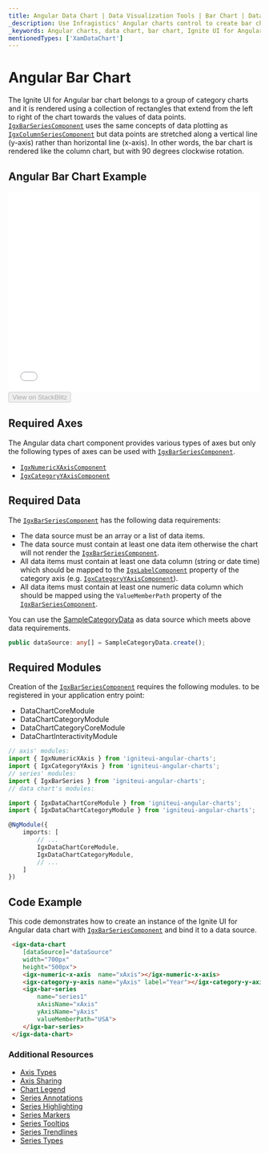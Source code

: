 ```yaml
---
title: Angular Data Chart | Data Visualization Tools | Bar Chart | Data Binding | Infragistics
_description: Use Infragistics' Angular charts control to create bar charts. Learn about our Ignite UI for Angular graph types!
_keywords: Angular charts, data chart, bar chart, Ignite UI for Angular, Infragistics
mentionedTypes: ['XamDataChart']
---
```


# Angular Bar Chart

The Ignite UI for Angular bar chart belongs to a group of category charts and it is rendered using a collection of rectangles that extend from the left to right of the chart towards the values of data points. [`IgxBarSeriesComponent`]({environment:dvApiBaseUrl}/products/ignite-ui-angular/api/docs/typescript/latest/classes/igxbarseriescomponent.html) uses the same concepts of data plotting as [`IgxColumnSeriesComponent`]({environment:dvApiBaseUrl}/products/ignite-ui-angular/api/docs/typescript/latest/classes/igxcolumnseriescomponent.html) but data points are stretched along a vertical line (y-axis) rather than horizontal line (x-axis). In other words, the bar chart is rendered like the column chart, but with 90 degrees clockwise rotation.

## Angular Bar Chart Example

<div class="sample-container loading" style="height: 400px">
    <iframe id="data-chart-type-category-series-iframe" src='{environment:dvDemosBaseUrl}/charts/data-chart-type-category-bar-series' width="100%" height="100%" seamless frameBorder="0" onload="onXPlatSampleIframeContentLoaded(this);" alt="Angular Bar Chart Example"></iframe>
</div>
<div>
    <button data-localize="stackblitz" disabled class="stackblitz-btn" data-iframe-id="data-chart-type-category-series-iframe" data-demos-base-url="{environment:dvDemosBaseUrl}">View on StackBlitz
    </button>


</div>

<div class="divider--half"></div>

## Required Axes

The Angular data chart component provides various types of axes but only the following types of axes can be used with [`IgxBarSeriesComponent`]({environment:dvApiBaseUrl}/products/ignite-ui-angular/api/docs/typescript/latest/classes/igxbarseriescomponent.html).

-   [`IgxNumericXAxisComponent`]({environment:dvApiBaseUrl}/products/ignite-ui-angular/api/docs/typescript/latest/classes/igxnumericxaxiscomponent.html)
-   [`IgxCategoryYAxisComponent`]({environment:dvApiBaseUrl}/products/ignite-ui-angular/api/docs/typescript/latest/classes/igxcategoryyaxiscomponent.html)

## Required Data

The [`IgxBarSeriesComponent`]({environment:dvApiBaseUrl}/products/ignite-ui-angular/api/docs/typescript/latest/classes/igxbarseriescomponent.html) has the following data requirements:

-   The data source must be an array or a list of data items.
-   The data source must contain at least one data item otherwise the chart will not render the [`IgxBarSeriesComponent`]({environment:dvApiBaseUrl}/products/ignite-ui-angular/api/docs/typescript/latest/classes/igxbarseriescomponent.html).
-   All data items must contain at least one data column (string or date time) which should be mapped to the [`IgxLabelComponent`]({environment:dvApiBaseUrl}/products/ignite-ui-angular/api/docs/typescript/latest/classes/igxlabelcomponent.html) property of the category axis (e.g. [`IgxCategoryYAxisComponent`]({environment:dvApiBaseUrl}/products/ignite-ui-angular/api/docs/typescript/latest/classes/igxcategoryyaxiscomponent.html)).
-   All data items must contain at least one numeric data column which should be mapped using the `ValueMemberPath` property of the [`IgxBarSeriesComponent`]({environment:dvApiBaseUrl}/products/ignite-ui-angular/api/docs/typescript/latest/classes/igxbarseriescomponent.html).

You can use the [SampleCategoryData](data-chart-data-sources-category.md) as data source which meets above data requirements.

```ts
public dataSource: any[] = SampleCategoryData.create();
```

## Required Modules

Creation of the [`IgxBarSeriesComponent`]({environment:dvApiBaseUrl}/products/ignite-ui-angular/api/docs/typescript/latest/classes/igxbarseriescomponent.html) requires the following modules<!-- Angular, React, WebComponents -->.<!-- end: Angular, React, WebComponents --><!-- Blazor --> to be registered in your application entry point:

-   DataChartCoreModule
-   DataChartCategoryModule
-   DataChartCategoryCoreModule
-   DataChartInteractivityModule
    <!-- end: Blazor -->

```ts
// axis' modules:
import { IgxNumericXAxis } from 'igniteui-angular-charts';
import { IgxCategoryYAxis } from 'igniteui-angular-charts';
// series' modules:
import { IgxBarSeries } from 'igniteui-angular-charts';
// data chart's modules:

import { IgxDataChartCoreModule } from 'igniteui-angular-charts';
import { IgxDataChartCategoryModule } from 'igniteui-angular-charts';

@NgModule({
    imports: [
        // ...
        IgxDataChartCoreModule,
        IgxDataChartCategoryModule,
        // ...
    ]
})
```

## Code Example

This code demonstrates how to create an instance of the Ignite UI for Angular data chart with [`IgxBarSeriesComponent`]({environment:dvApiBaseUrl}/products/ignite-ui-angular/api/docs/typescript/latest/classes/igxbarseriescomponent.html) and bind it to a data source.

```html
 <igx-data-chart
    [dataSource]="dataSource"
    width="700px"
    height="500px">
    <igx-numeric-x-axis  name="xAxis"></igx-numeric-x-axis>
    <igx-category-y-axis name="yAxis" label="Year"></igx-category-y-axis>
    <igx-bar-series
        name="series1"
        xAxisName="xAxis"
        yAxisName="yAxis"
        valueMemberPath="USA">
    </igx-bar-series>
 </igx-data-chart>
```

### Additional Resources

-   [Axis Types](data-chart-axis-types.md)
-   [Axis Sharing](data-chart-axis-sharing.md)
-   [Chart Legend](data-chart-legends.md)
-   [Series Annotations](data-chart-series-annotations.md)
-   [Series Highlighting](data-chart-series-highlighting.md)
-   [Series Markers](data-chart-series-markers.md)
-   [Series Tooltips](data-chart-series-tooltips.md)
-   [Series Trendlines](data-chart-series-trendlines.md)
-   [Series Types](data-chart-series-types.md)
